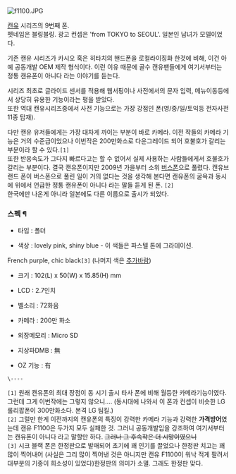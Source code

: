 ![f1100.JPG](http://z2.enha.kr/http://rigvedawiki.net/r1/pds/f1100.JPG)

[캔유](%EC%BA%94%EC%9C%A0.md) 시리즈의 9번째 폰.  
펫네임은 블링블링. 광고 컨셉은 'from TOKYO to SEOUL'. 일본인 남녀가 모델이었다.

기존 캔유 시리즈가 카시오 혹은 히타치의 핸드폰을 로컬라이징화 한것에 비해, 이건 아예 공동개발 OEM 제작 형식이다. 이런 이유 때문에
골수 캔유팬들에게 여기서부터는 정통 캔유폰이 아니다 라는 이야기를 듣는다.  

시리즈 최초로 글라이드 센서를 적용해 웹서핑이나 사전에서의 문자 입력, 메뉴이동등에서 상당히 유용한 기능이라는 평을 받았다.  
또한 역대 캔유시리즈중에서 사전 기능으로는 가장 강점인 폰(영/중/일/토익등 전자사전 11종 탑재).

다만 캔유 유저들에게는 가장 대차게 까이는 부분이 바로 카메라. 이전 작들의 카메라 기능은 거의 수준급이었으나 이번작은 200만화소로
다운그레이드 되어 호불호가 갈리는 부분이라 할 수 있다.`[1]`  
또한 반응속도가 그다지 빠르다고는 할 수 없어서 실제 사용하는 사람들에게서 호불호가 갈리는 부분이다. 결국 캔유폰이지만 2009년 가을부터
소위 [버스폰](%EB%B2%84%EC%8A%A4%ED%8F%B0.md)으로 풀렸다. 캔유브랜드 폰이 버스폰으로 풀린 일이 거의 없다는
것을 생각해 본다면 캔유폰의 굴욕과 동시에 위에서 언급한 정통 캔유폰이 아니다 라는 말들 듣게 된 폰. `[2]`  
한국에만 나온게 아니라 일본에도 다른 이름으로 출시가 되었다.

### 스펙 ¶

  

  * 타입 : 폴더  

  * 색상 : lovely pink, shiny blue - 이 색들은 파스텔 톤에 그라데이션.  

French purple, chic black`[3]` (나머지 색은
[추가바람](%EC%B6%94%EA%B0%80%EB%B0%94%EB%9E%8C.md))

  * 크기 : 102(L) x 50(W) x 15.85(H) mm  

  * LCD : 2.7인치  

  * 벨소리 : 72화음  

  * 카메라 : 200만 화소  

  * 외장메모리 : Micro SD  

  * 지상파DMB : 無  

  * OZ 기능 : 有  

`\----`

`[1]` 원래 캔유폰의 최대 장점이 동 시기 출시 타사 폰에 비해 월등한 카메라기능이였다. 그런데 그게 이번작에는 그렇지 않으니....
(동시대에 나와서 이 폰과 컨셉이 비슷한 LG 롤리팝폰이 300만화소다. 본격 LG 팀킬.)  
`[2]` 그럴만 한게 이전까지의 캔유폰의 특징이 강력한 카메라 기능과 강력한 **가격방어**였는데 캔유 F1100은 두가지 모두 실패한
것. 그러니 공동개발임을 강조하여 여기서부터는 캔유폰이 아니다 라고 말할만 하다. <del>그러나 그 후속작은 더 시망이였으니</del>  
`[3]` 시크 블랙 폰은 한정판으로 발매되어 초기에 꽤 인기를 끌었으나 한정판 치고는 꽤 많이 찍어내어 (사실은 그리 많이 찍어낸 것은
아니지만 캔유 F1100이 워낙 적게 팔려서 대부분의 기종이 희소성이 있었다)한정판의 의미가 소멸. 그래도 한정판 맞다.

